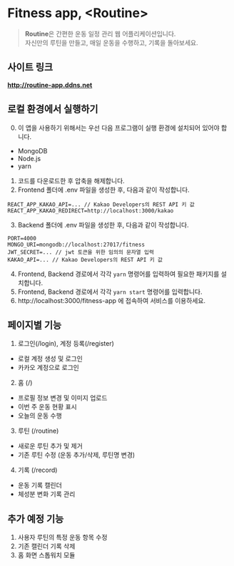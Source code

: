 # Fitness app, \<Routine\>

> **Routine**은 간편한 운동 일정 관리 웹 어플리케이션입니다. <br />자신만의 루틴을 만들고, 매일 운동을 수행하고, 기록을 돌아보세요.

## 사이트 링크
<b>http://routine-app.ddns.net</b>

## 로컬 환경에서 실행하기

0. 이 앱을 사용하기 위해서는 우선 다음 프로그램이 실행 환경에 설치되어 있어야 합니다.
* MongoDB
* Node.js
* yarn
1. 코드를 다운로드한 후 압축을 해제합니다.
2. Frontend 폴더에 .env 파일을 생성한 후, 다음과 같이 작성합니다.
```
REACT_APP_KAKAO_API=... // Kakao Developers의 REST API 키 값
REACT_APP_KAKAO_REDIRECT=http://localhost:3000/kakao
```
3. Backend 폴더에 .env 파일을 생성한 후, 다음과 같이 작성합니다.
```
PORT=4000
MONGO_URI=mongodb://localhost:27017/fitness
JWT_SECRET=... // jwt 토큰을 위한 임의의 문자열 입력
KAKAO_API=... // Kakao Developers의 REST API 키 값
```
4. Frontend, Backend 경로에서 각각 ```yarn``` 명령어를 입력하여 필요한 패키지를 설치합니다.
5. Frontend, Backend 경로에서 각각 ```yarn start``` 명령어를 입력합니다.
6. http://localhost:3000/fitness-app 에 접속하여 서비스를 이용하세요.

## 페이지별 기능
1. 로그인(/login), 계정 등록(/register)
* 로컬 계정 생성 및 로그인
* 카카오 계정으로 로그인
2. 홈 (/)
* 프로필 정보 변경 및 이미지 업로드
* 이번 주 운동 현황 표시
* 오늘의 운동 수행
3. 루틴 (/routine)
* 새로운 루틴 추가 및 제거
* 기존 루틴 수정 (운동 추가/삭제, 루틴명 변경)
4. 기록 (/record)
* 운동 기록 캘린더
* 체성분 변화 기록 관리

## 추가 예정 기능
1. 사용자 루틴의 특정 운동 항목 수정
2. 기존 캘린더 기록 삭제
3. 홈 화면 스톱워치 모듈
